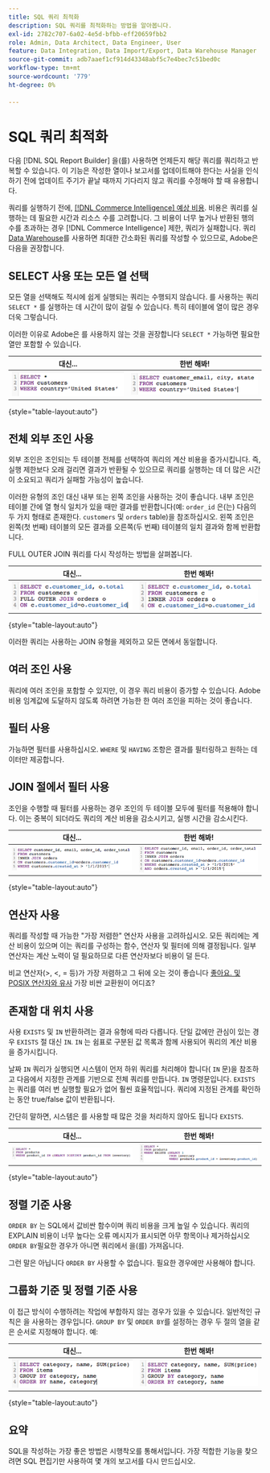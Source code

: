 ```yaml
---
title: SQL 쿼리 최적화
description: SQL 쿼리를 최적화하는 방법을 알아봅니다.
exl-id: 2782c707-6a02-4e5d-bfbb-eff20659fbb2
role: Admin, Data Architect, Data Engineer, User
feature: Data Integration, Data Import/Export, Data Warehouse Manager
source-git-commit: adb7aaef1cf914d43348abf5c7e4bec7c51bed0c
workflow-type: tm+mt
source-wordcount: '779'
ht-degree: 0%

---
```


# SQL 쿼리 최적화

다음 [!DNL SQL Report Builder] 을(를) 사용하면 언제든지 해당 쿼리를 쿼리하고 반복할 수 있습니다. 이 기능은 작성한 열이나 보고서를 업데이트해야 한다는 사실을 인식하기 전에 업데이트 주기가 끝날 때까지 기다리지 않고 쿼리를 수정해야 할 때 유용합니다.

쿼리를 실행하기 전에, [[!DNL Commerce Intelligence] 예상 비용](https://experienceleague.adobe.com/docs/commerce-knowledge-base/kb/troubleshooting/miscellaneous/sql-queries-explain-cost-errors.html). 비용은 쿼리를 실행하는 데 필요한 시간과 리소스 수를 고려합니다. 그 비용이 너무 높거나 반환된 행의 수를 초과하는 경우 [!DNL Commerce Intelligence] 제한, 쿼리가 실패합니다. 쿼리 [Data Warehouse](../data-analyst/data-warehouse-mgr/tour-dwm.md)를 사용하면 최대한 간소화된 쿼리를 작성할 수 있으므로, Adobe은 다음을 권장합니다.

## SELECT 사용 또는 모든 열 선택

모든 열을 선택해도 적시에 쉽게 실행되는 쿼리는 수행되지 않습니다. 를 사용하는 쿼리 `SELECT *` 를 실행하는 데 시간이 많이 걸릴 수 있습니다. 특히 테이블에 열이 많은 경우 더욱 그렇습니다.

이러한 이유로 Adobe은 를 사용하지 않는 것을 권장합니다 `SELECT *` 가능하면 필요한 열만 포함할 수 있습니다.

| **대신...** | **한번 해봐!** |
|-----|-----|
| ![](../../mbi/assets/Select_all_1.png) | ![](../../mbi/assets/Select_all_2.png) |

{style="table-layout:auto"}

## 전체 외부 조인 사용

외부 조인은 조인되는 두 테이블 전체를 선택하여 쿼리의 계산 비용을 증가시킵니다. 즉, 실행 제한보다 오래 걸리면 결과가 반환될 수 있으므로 쿼리를 실행하는 데 더 많은 시간이 소요되고 쿼리가 실패할 가능성이 높습니다.

이러한 유형의 조인 대신 내부 또는 왼쪽 조인을 사용하는 것이 좋습니다. 내부 조인은 테이블 간에 열 형식 일치가 있을 때만 결과를 반환합니다(예: `order_id` 은(는) 다음의 두 가지 형태로 존재한다. `customers` 및 `orders` table)을 참조하십시오. 왼쪽 조인은 왼쪽(첫 번째) 테이블의 모든 결과를 오른쪽(두 번째) 테이블의 일치 결과와 함께 반환합니다.

FULL OUTER JOIN 쿼리를 다시 작성하는 방법을 살펴봅니다.

| **대신...** | **한번 해봐!** |
|-----|-----|
| ![](../../mbi/assets/Full_Outer_Join_1.png) | ![](../../mbi/assets/Full_Outer_Join_2.png) |

{style="table-layout:auto"}

이러한 쿼리는 사용하는 JOIN 유형을 제외하고 모든 면에서 동일합니다.

## 여러 조인 사용

쿼리에 여러 조인을 포함할 수 있지만, 이 경우 쿼리 비용이 증가할 수 있습니다. Adobe 비용 임계값에 도달하지 않도록 하려면 가능한 한 여러 조인을 피하는 것이 좋습니다.

## 필터 사용

가능하면 필터를 사용하십시오. `WHERE` 및 `HAVING` 조항은 결과를 필터링하고 원하는 데이터만 제공합니다.

## JOIN 절에서 필터 사용

조인을 수행할 때 필터를 사용하는 경우 조인의 두 테이블 모두에 필터를 적용해야 합니다. 이는 중복이 되더라도 쿼리의 계산 비용을 감소시키고, 실행 시간을 감소시킨다.

| **대신...** | **한번 해봐!** |
|-----|-----|
| ![](../../mbi/assets/Join_filters_1.png) | ![](../../mbi/assets/Join_filters_2.png) |

{style="table-layout:auto"}

## 연산자 사용

쿼리를 작성할 때 가능한 &quot;가장 저렴한&quot; 연산자 사용을 고려하십시오. 모든 쿼리에는 계산 비용이 있으며 이는 쿼리를 구성하는 함수, 연산자 및 필터에 의해 결정됩니다. 일부 연산자는 계산 노력이 덜 필요하므로 다른 연산자보다 비용이 덜 든다.

비교 연산자(>, &lt;, = 등)가 가장 저렴하고 그 뒤에 오는 것이 좋습니다 [좋아요. 및 POSIX 연산자와 유사](https://www.postgresql.org/docs/9.5/functions-matching.html) 가장 비싼 교환원이 어디죠?

## 존재함 대 위치 사용

사용 `EXISTS` 및 `IN` 반환하려는 결과 유형에 따라 다릅니다. 단일 값에만 관심이 있는 경우 `EXISTS` 절 대신 `IN`. `IN` 는 쉼표로 구분된 값 목록과 함께 사용되어 쿼리의 계산 비용을 증가시킵니다.

날짜 `IN` 쿼리가 실행되면 시스템이 먼저 하위 쿼리를 처리해야 합니다( `IN` 문)을 참조하고 다음에서 지정한 관계를 기반으로 전체 쿼리를 만듭니다. `IN` 명령문입니다. `EXISTS` 는 쿼리를 여러 번 실행할 필요가 없어 훨씬 효율적입니다. 쿼리에 지정된 관계를 확인하는 동안 true/false 값이 반환됩니다.

간단히 말하면, 시스템은 를 사용할 때 많은 것을 처리하지 않아도 됩니다 `EXISTS`.

| **대신...** | **한번 해봐!** |
|-----|-----|
| ![](../../mbi/assets/Exists_1.png) | ![](../../mbi/assets/Exists_2.png) |

{style="table-layout:auto"}

## 정렬 기준 사용

`ORDER BY` 는 SQL에서 값비싼 함수이며 쿼리 비용을 크게 높일 수 있습니다. 쿼리의 EXPLAIN 비용이 너무 높다는 오류 메시지가 표시되면 아무 항목이나 제거하십시오 `ORDER BY`필요한 경우가 아니면 쿼리에서 을(를) 가져옵니다.

그런 말은 아닙니다 `ORDER BY` 사용할 수 없습니다. 필요한 경우에만 사용해야 합니다.

## 그룹화 기준 및 정렬 기준 사용

이 접근 방식이 수행하려는 작업에 부합하지 않는 경우가 있을 수 있습니다. 일반적인 규칙은 을 사용하는 경우입니다. `GROUP BY` 및 `ORDER BY`를 설정하는 경우 두 절의 열을 같은 순서로 지정해야 합니다. 예:

| **대신...** | **한번 해봐!** |
|-----|-----|
| ![](../../mbi/assets/Group_by_2.png) | ![](../../mbi/assets/Group_by_1.png) |

{style="table-layout:auto"}

## 요약

SQL을 작성하는 가장 좋은 방법은 시행착오를 통해서입니다. 가장 적합한 기능을 찾으려면 SQL 편집기만 사용하여 몇 개의 보고서를 다시 만드십시오.
